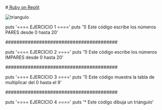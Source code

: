 #[ Ruby on Replit](https://replit.com/@odikil/flujos)

![triangulo](https://github.com/pedro-donoso/triangulo/assets/68760595/be50f95d-3ce0-47b1-8848-bc0b023ff92a)

puts '==== EJERCICIO 1 ===='
puts '1) Este código escribe los números PARES desde 0 hasta 20'

########################################

puts '==== EJERCICIO 2 ===='
puts '1) Este código escribe los números IMPARES desde 0 hasta 20'

########################################

puts '==== EJERCICIO 3 ===='
puts '1) Este código muestra la tabla de multiplicar del 0 hasta el 9'

########################################

puts '==== EJERCICIO 4 ===='
puts '* Este código dibuja un triángulo'
